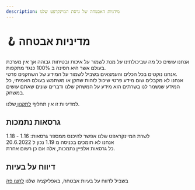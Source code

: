 ```yaml
---
description: מידניות האבטחה של גרסת המיינקרפט שלנו
---
```


# 🪝 מדיניות אבטחה

אנחנו עושים כל מה שביכולתינו על מנת לשמור על איכות ובטיחות גבוהה אך אין מערכת בעולם אשר היא חסינה ב 100% כנגד מתקפות.\
אנחנו נוקטים בכל הכלים והעמצאים בשביל לשמור על המידע של השחקנים פרטי. \
אנחנו לא מקבלים שום מידע פרטי שיכול לזהות שחקן או משתמש בעולם האמיתי, כל המידע שנשמר לנו בשרתים הוא מידע על המשחק שלנו ודברים שונים שאתם עושים במשחק.

למדיניות זו אין תחליף [לתקנון ](https://israelmincraftml.wixsite.com/ims-network/terms)שלנו.

## גרסאות נתמכות

לשרת המיינקראפט שלנו אפשר להיכנס ממספר גרסאות: 1.16 - 1.18\
אנחנו לא תומכים בכניסה מ 1.19 נכון ל 20.6.2022\
כל גרסאות אלפיין נתמכות, אלה אם כן רשום אחרת.

## דיווח על בעיות

בשביל לדווח על בעיות אבטחה, באפליקציה שלנו [לחצו פה](https://github.com/IMS-Network/Minecraft/issues)
